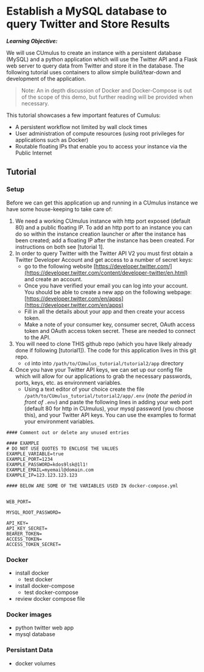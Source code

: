 
# Establish a MySQL database to query Twitter and Store Results

___Learning Objective:___

We will use CUmulus to create an instance with a persistent database (MySQL) and a python application which will use the Twitter API and a Flask web server to query data from Twitter and store it in the database. The following tutorial uses containers to allow simple build/tear-down and development of the application. 

> Note: An in depth discussion of Docker and Docker-Compose is out of the scope of this demo, but further reading will be provided when necessary.

This tutorial showcases a few important features of Cumulus:
* A persistent workflow not limited by wall clock times
* User administration of compute resources (using root privileges for applications such as Docker) 
* Routable floating IPs that enable you to access your instance via the Public Internet

## Tutorial

### Setup
Before we can get this application up and running in a CUmulus instance we have some house-keeping to take care of:
1) We need a working CUmulus instance with http port exposed (default 80) and a public floating IP. To add an http port to an instance you can do so within the instance creation launcher or after the instance has been created; add a floating IP after the instance has been created. For instructions on both see [tutorial 1].
2) In order to query Twitter with the Twitter API V2 you must first obtain a Twitter Developer Account and get access to a number of secret keys:
	-   go to the following website [https://developer.twitter.com/](https://developer.twitter.com/content/developer-twitter/en.html) and create an account.
	-   Once you have verified your email you can log into your account. You should be able to create a new app on the following webpage: [https://developer.twitter.com/en/apps](https://developer.twitter.com/en/apps)
	-   Fill in all the details about your app and then create your access token.
	-   Make a note of your consumer key, consumer secret, OAuth access token and OAuth access token secret. These are needed to connect to the API.
3) You will need to clone THIS github repo (which you have likely already done if following [tutorial1]). The code for this application lives in this git repo.
	- `cd` into into `/path/to/CUmulus_tutorial/tutorial2/app` directory
4) Once you have your Twitter API keys, we can set up our config file which will allow for our applications to grab the necessary passwords, ports, keys, etc. as environment variables.
	- Using a text editor of your choice create the file `/path/to/CUmulus_tutorial/tutorial2/app/.env` (*note the period in front of `.env`*) and paste the following lines in adding your web port (default 80 for http in CUmulus), your mysql password (you choose this), and your Twitter API keys. You can use the examples to format your environment variables.
```
#### Comment out or delete any unused entries

#### EXAMPLE 
# DO NOT USE QUOTES TO ENCLOSE THE VALUES
EXAMPLE_VARIABLE=true
EXAMPLE_PORT=1234
EXAMPLE_PASSWORD=kdos9lsk@1l1!
EXAMPLE_EMAIL=myemail@domain.com
EXAMPLE_IP=123.123.123.123

#### BELOW ARE SOME OF THE VARIABLES USED IN docker-compose.yml


WEB_PORT=

MYSQL_ROOT_PASSWORD=

API_KEY=
API_KEY_SECRET=
BEARER_TOKEN=
ACCESS_TOKEN=
ACCESS_TOKEN_SECRET=

```

### Docker
- install docker
  - test docker
- install docker-compose
  - test docker-compose
- review docker compose file

### Docker images
- python twitter web app
- mysql database

### Persistant Data
- docker volumes

